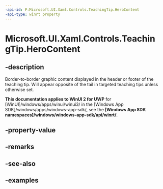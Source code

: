 ```yaml
---
-api-id: P:Microsoft.UI.Xaml.Controls.TeachingTip.HeroContent
-api-type: winrt property
---
```


# Microsoft.UI.Xaml.Controls.TeachingTip.HeroContent

<!--
public Windows.UI.Xaml.UIElement HeroContent { get; set; }
-->

## -description

Border-to-border graphic content displayed in the header or footer of the teaching tip. Will appear opposite of the tail in targeted teaching tips unless otherwise set. 

**This documentation applies to WinUI 2 for UWP** for [WinUI]/windows/apps/winui/winui3/ in the [Windows App SDK]/windows/apps/windows-app-sdk/, see the **[Windows App SDK namespaces]/windows/windows-app-sdk/api/winrt/**.

## -property-value

## -remarks

## -see-also

## -examples

